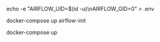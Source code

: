 echo -e "AIRFLOW_UID=$(id -u)\nAIRFLOW_GID=0" > .env

docker-compose up airflow-init

docker-compose up